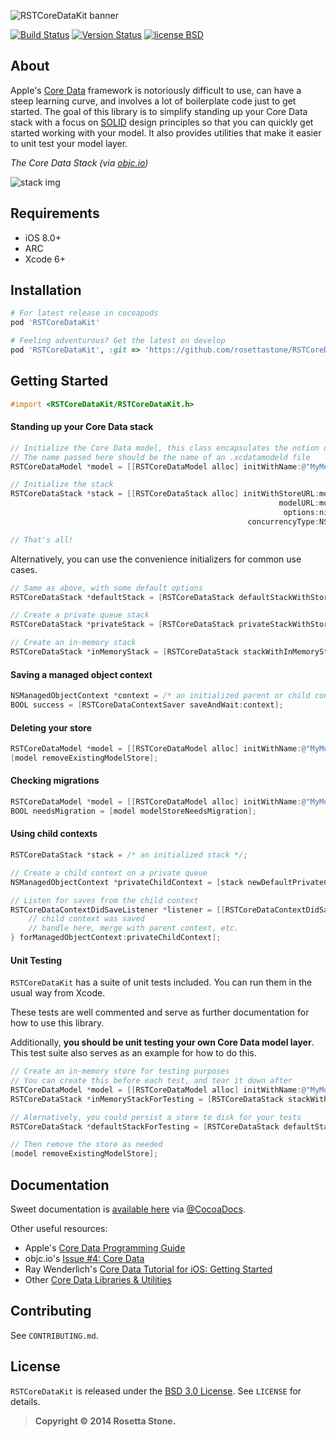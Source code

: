 ![RSTCoreDataKit banner][bannerLink]

[![Build Status](https://travis-ci.org/rosettastone/RSTCoreDataKit.svg)](https://travis-ci.org/rosettastone/RSTCoreDataKit) [![Version Status](http://img.shields.io/cocoapods/v/RSTCoreDataKit.png)][docsLink] [![license BSD](http://img.shields.io/badge/license-BSD-orange.png)][bsdLink]

## About

Apple's [Core Data](https://developer.apple.com/library/mac/documentation/Cocoa/Conceptual/CoreData/cdProgrammingGuide.html) framework is notoriously difficult to use, can have a steep learning curve, and involves a lot of boilerplate code just to get started. The goal of this library is to simplify standing up your Core Data stack with a focus on [SOLID](http://en.wikipedia.org/wiki/SOLID_(object-oriented_design)) design principles so that you can quickly get started working with your model. It also provides utilities that make it easier to unit test your model layer.

*The Core Data Stack (via [objc.io](http://www.objc.io/issue-4/core-data-overview.html))*

![stack img](http://www.objc.io/images/issue-4/stack-simple.png)

## Requirements

* iOS 8.0+
* ARC
* Xcode 6+

## Installation

````ruby
# For latest release in cocoapods
pod 'RSTCoreDataKit'

# Feeling adventurous? Get the latest on develop
pod 'RSTCoreDataKit', :git => 'https://github.com/rosettastone/RSTCoreDataKit.git', :branch => 'develop'
````

## Getting Started

````objective-c
#import <RSTCoreDataKit/RSTCoreDataKit.h>
````

#### Standing up your Core Data stack

````objective-c
// Initialize the Core Data model, this class encapsulates the notion of a .xcdatamodeld file
// The name passed here should be the name of an .xcdatamodeld file
RSTCoreDataModel *model = [[RSTCoreDataModel alloc] initWithName:@"MyModelName"];

// Initialize the stack
RSTCoreDataStack *stack = [[RSTCoreDataStack alloc] initWithStoreURL:model.storeURL
                                                            modelURL:model.modelURL
                                                             options:nil
                                                     concurrencyType:NSMainQueueConcurrencyType];

// That's all!
````

Alternatively, you can use the convenience initializers for common use cases.

````objective-c
// Same as above, with some default options
RSTCoreDataStack *defaultStack = [RSTCoreDataStack defaultStackWithStoreURL:model.storeURL modelURL:model.modelURL];

// Create a private queue stack
RSTCoreDataStack *privateStack = [RSTCoreDataStack privateStackWithStoreURL:model.storeURL modelURL:model.modelURL];

// Create an in-memory stack
RSTCoreDataStack *inMemoryStack = [RSTCoreDataStack stackWithInMemoryStoreWithModelURL:model.modelURL];
````

#### Saving a managed object context

````objective-c
NSManagedObjectContext *context = /* an initialized parent or child context */;
BOOL success = [RSTCoreDataContextSaver saveAndWait:context];
````

#### Deleting your store

````objective-c
RSTCoreDataModel *model = [[RSTCoreDataModel alloc] initWithName:@"MyModelName"];
[model removeExistingModelStore];
````

#### Checking migrations

````objective-c
RSTCoreDataModel *model = [[RSTCoreDataModel alloc] initWithName:@"MyModelName"];
BOOL needsMigration = [model modelStoreNeedsMigration];
````

#### Using child contexts

````objective-c
RSTCoreDataStack *stack = /* an initialized stack */;

// Create a child context on a private queue
NSManagedObjectContext *privateChildContext = [stack newDefaultPrivateChildContext];

// Listen for saves from the child context
RSTCoreDataContextDidSaveListener *listener = [[RSTCoreDataContextDidSaveListener alloc] initWithHandler:^(NSNotification *notification) {
    // child context was saved
    // handle here, merge with parent context, etc.
} forManagedObjectContext:privateChildContext];
````

#### Unit Testing

`RSTCoreDataKit` has a suite of unit tests included. You can run them in the usual way from Xcode. 

These tests are well commented and serve as further documentation for how to use this library.

Additionally, **you should be unit testing your own Core Data model layer**. This test suite also serves as an example for how to do this.

````objective-c
// Create an in-memory store for testing purposes
// You can create this before each test, and tear it down after
RSTCoreDataModel *model = [[RSTCoreDataModel alloc] initWithName:@"MyModelName"];
RSTCoreDataStack *inMemoryStackForTesting = [RSTCoreDataStack stackWithInMemoryStoreWithModelURL:model.modelURL];

// Alernatively, you could persist a store to disk for your tests
RSTCoreDataStack *defaultStackForTesting = [RSTCoreDataStack defaultStackWithStoreURL:model.storeURL modelURL:model.modelURL];

// Then remove the store as needed
[model removeExistingModelStore];
````

## Documentation

Sweet documentation is [available here][docsLink] via [@CocoaDocs](https://twitter.com/CocoaDocs).

Other useful resources:

* Apple's [Core Data Programming Guide](https://developer.apple.com/library/mac/documentation/Cocoa/Conceptual/CoreData/cdProgrammingGuide.html)
* objc.io's [Issue #4: Core Data](http://www.objc.io/issue-4/)
* Ray Wenderlich's [Core Data Tutorial for iOS: Getting Started](http://www.raywenderlich.com/934/core-data-tutorial-for-ios-getting-started)
* Other [Core Data Libraries & Utilities](http://nshipster.com/core-data-libraries-and-utilities/)

## Contributing

See `CONTRIBUTING.md`.

## License

`RSTCoreDataKit` is released under the [BSD 3.0 License][bsdLink]. See `LICENSE` for details.

>**Copyright &copy; 2014 Rosetta Stone.**

[docsLink]:http://cocoadocs.org/docsets/RSTCoreDataKit
[bsdLink]:http://opensource.org/licenses/BSD-3-Clause
[bannerLink]:https://raw.githubusercontent.com/rosettastone/RSTCoreDataKit/develop/banner.jpg
